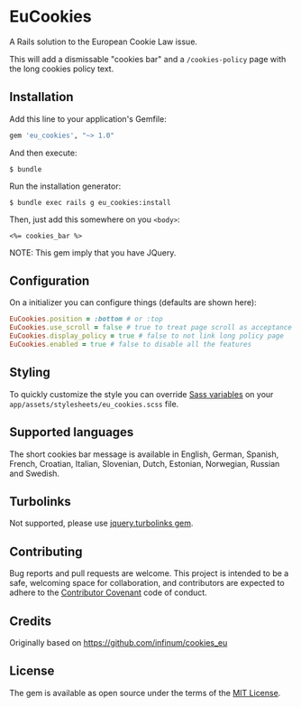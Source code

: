 # EuCookies

A Rails solution to the European Cookie Law issue.

This will add a dismissable "cookies bar" and a `/cookies-policy` page with the
long cookies policy text.

## Installation

Add this line to your application's Gemfile:

```ruby
gem 'eu_cookies', "~> 1.0"
```

And then execute:

    $ bundle

Run the installation generator:

    $ bundle exec rails g eu_cookies:install

Then, just add this somewhere on you `<body>`:

```erb
<%= cookies_bar %>
```

NOTE: This gem imply that you have JQuery.

## Configuration

On a initializer you can configure things (defaults are shown here):

```ruby
EuCookies.position = :bottom # or :top
EuCookies.use_scroll = false # true to treat page scroll as acceptance
EuCookies.display_policy = true # false to not link long policy page
EuCookies.enabled = true # false to disable all the features
```

## Styling

To quickly customize the style you can override [Sass variables](https://github.com/freego/eu_cookies/blob/master/app/assets/stylesheets/eu_cookies/_variables.scss)
on your `app/assets/stylesheets/eu_cookies.scss` file.

## Supported languages

The short cookies bar message is available in English, German, Spanish, French,
Croatian, Italian, Slovenian, Dutch, Estonian, Norwegian, Russian and Swedish.

## Turbolinks

Not supported, please use [jquery.turbolinks gem](https://github.com/kossnocorp/jquery.turbolinks).

## Contributing

Bug reports and pull requests are welcome. This project is intended to be a safe,
welcoming space for collaboration, and contributors are expected to adhere to the
[Contributor Covenant](contributor-covenant.org) code of conduct.

## Credits

Originally based on https://github.com/infinum/cookies_eu

## License

The gem is available as open source under the terms of the [MIT License](http://opensource.org/licenses/MIT).
